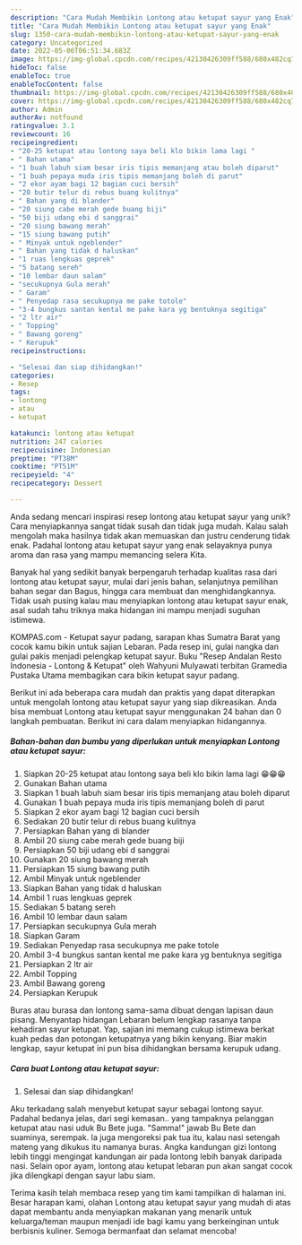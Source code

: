 ```yaml
---
description: "Cara Mudah Membikin Lontong atau ketupat sayur yang Enak"
title: "Cara Mudah Membikin Lontong atau ketupat sayur yang Enak"
slug: 1350-cara-mudah-membikin-lontong-atau-ketupat-sayur-yang-enak
category: Uncategorized
date: 2022-05-06T06:51:34.683Z
image: https://img-global.cpcdn.com/recipes/42130426309ff588/680x482cq70/lontong-atau-ketupat-sayur-foto-resep-utama.jpg
hideToc: false
enableToc: true
enableTocContent: false
thumbnail: https://img-global.cpcdn.com/recipes/42130426309ff588/680x482cq70/lontong-atau-ketupat-sayur-foto-resep-utama.jpg
cover: https://img-global.cpcdn.com/recipes/42130426309ff588/680x482cq70/lontong-atau-ketupat-sayur-foto-resep-utama.jpg
author: Admin
authorAv: notfound
ratingvalue: 3.1
reviewcount: 16
recipeingredient:
- "20-25 ketupat atau lontong saya beli klo bikin lama lagi "
- " Bahan utama"
- "1 buah labuh siam besar iris tipis memanjang atau boleh diparut"
- "1 buah pepaya muda iris tipis memanjang boleh di parut"
- "2 ekor ayam bagi 12 bagian cuci bersih"
- "20 butir telur di rebus buang kulitnya"
- " Bahan yang di blander"
- "20 siung cabe merah gede buang biji"
- "50 biji udang ebi d sanggrai"
- "20 siung bawang merah"
- "15 siung bawang putih"
- " Minyak untuk ngeblender"
- " Bahan yang tidak d haluskan"
- "1 ruas lengkuas geprek"
- "5 batang sereh"
- "10 lembar daun salam"
- "secukupnya Gula merah"
- " Garam"
- " Penyedap rasa secukupnya me pake totole"
- "3-4 bungkus santan kental me pake kara yg bentuknya segitiga"
- "2 ltr air"
- " Topping"
- " Bawang goreng"
- " Kerupuk"
recipeinstructions:

- "Selesai dan siap dihidangkan!"
categories:
- Resep
tags:
- lontong
- atau
- ketupat

katakunci: lontong atau ketupat 
nutrition: 247 calories
recipecuisine: Indonesian
preptime: "PT38M"
cooktime: "PT51M"
recipeyield: "4"
recipecategory: Dessert

---
```





Anda sedang mencari inspirasi resep lontong atau ketupat sayur yang unik? Cara menyiapkannya sangat tidak susah dan tidak juga mudah. Kalau salah mengolah maka hasilnya tidak akan memuaskan dan justru cenderung tidak enak. Padahal lontong atau ketupat sayur yang enak selayaknya punya aroma dan rasa yang mampu memancing selera Kita.





Banyak hal yang sedikit banyak berpengaruh terhadap kualitas rasa dari lontong atau ketupat sayur, mulai dari jenis bahan, selanjutnya pemilihan bahan segar dan Bagus, hingga cara membuat dan menghidangkannya. Tidak usah pusing kalau mau menyiapkan lontong atau ketupat sayur enak,      asal sudah tahu triknya maka hidangan ini mampu menjadi suguhan istimewa.














KOMPAS.com - Ketupat sayur padang, sarapan khas Sumatra Barat yang cocok kamu bikin untuk sajian Lebaran. Pada resep ini, gulai nangka dan gulai pakis menjadi pelengkap ketupat sayur. Buku &#34;Resep Andalan Resto Indonesia - Lontong &amp; Ketupat&#34; oleh Wahyuni Mulyawati terbitan Gramedia Pustaka Utama membagikan cara bikin ketupat sayur padang.






Berikut ini ada beberapa cara mudah dan praktis yang dapat diterapkan untuk mengolah lontong atau ketupat sayur yang siap dikreasikan. Anda bisa membuat Lontong atau ketupat sayur menggunakan 24 bahan dan 0 langkah pembuatan. Berikut ini cara dalam menyiapkan hidangannya.

<!--inarticleads1-->

##### Bahan-bahan dan bumbu yang diperlukan untuk menyiapkan Lontong atau ketupat sayur:

1. Siapkan 20-25 ketupat atau lontong saya beli klo bikin lama lagi 😁😁😁
1. Gunakan  Bahan utama
1. Siapkan 1 buah labuh siam besar iris tipis memanjang atau boleh diparut
1. Gunakan 1 buah pepaya muda iris tipis memanjang boleh di parut
1. Siapkan 2 ekor ayam bagi 12 bagian cuci bersih
1. Sediakan 20 butir telur di rebus buang kulitnya
1. Persiapkan  Bahan yang di blander
1. Ambil 20 siung cabe merah gede buang biji
1. Persiapkan 50 biji udang ebi d sanggrai
1. Gunakan 20 siung bawang merah
1. Persiapkan 15 siung bawang putih
1. Ambil  Minyak untuk ngeblender
1. Siapkan  Bahan yang tidak d haluskan
1. Ambil 1 ruas lengkuas geprek
1. Sediakan 5 batang sereh
1. Ambil 10 lembar daun salam
1. Persiapkan secukupnya Gula merah
1. Siapkan  Garam
1. Sediakan  Penyedap rasa secukupnya me pake totole
1. Ambil 3-4 bungkus santan kental me pake kara yg bentuknya segitiga
1. Persiapkan 2 ltr air
1. Ambil  Topping
1. Ambil  Bawang goreng
1. Persiapkan  Kerupuk


Buras atau burasa dan lontong sama-sama dibuat dengan lapisan daun pisang. Menyantap hidangan Lebaran belum lengkap rasanya tanpa kehadiran sayur ketupat. Yap, sajian ini memang cukup istimewa berkat kuah pedas dan potongan ketupatnya yang bikin kenyang. Biar makin lengkap, sayur ketupat ini pun bisa dihidangkan bersama kerupuk udang. 

<!--inarticleads2-->

##### Cara buat Lontong atau ketupat sayur:


1. Selesai dan siap dihidangkan!

Aku terkadang salah menyebut ketupat sayur sebagai lontong sayur. Padahal bedanya jelas, dari segi kemasan.. yang tampaknya pelanggan ketupat atau nasi uduk Bu Bete juga. &#34;Samma!&#34; jawab Bu Bete dan suaminya, serempak. Ia juga mengoreksi pak tua itu, kalau nasi setengah mateng yang dikukus itu namanya buras. Angka kandungan gizi lontong lebih tinggi mengingat kandungan air pada lontong lebih banyak daripada nasi. Selain opor ayam, lontong atau ketupat lebaran pun akan sangat cocok jika dilengkapi dengan sayur labu siam. 

Terima kasih telah membaca resep yang tim kami tampilkan di halaman ini. Besar harapan kami, olahan Lontong atau ketupat sayur yang mudah di atas dapat membantu anda menyiapkan makanan yang menarik untuk keluarga/teman maupun menjadi ide bagi kamu yang berkeinginan untuk berbisnis kuliner. Semoga bermanfaat dan selamat mencoba!

